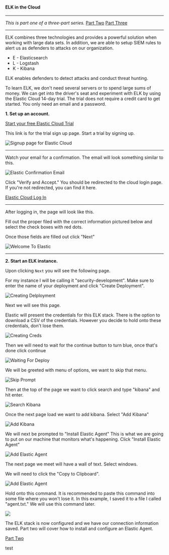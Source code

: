 #### ELK in the Cloud
---

*This is part one of a three-part series.*
	[Part Two](./elastic_agent.md "Elastic Agents")
	[Part Three](./sysmon_logs.md "Configuring Sysmon")

---

ELK combines three technologies and provides a powerful solution when working with large data sets.  In addition, we are able to setup SIEM rules to alert us as defenders to attacks on our organization.

* E - Elasticsearch
* L - Logstash
* K - Kibana

ELK enables defenders to detect attacks and conduct threat hunting.

To learn ELK, we don't need several servers or to spend large sums of money.  We can get into the driver's seat and experiment with ELK by using the Elastic Cloud 14-day trial.  The trial does not require a credit card to get started. You only need an email and a password.

**1. Set up an account.**

[Start your free Elastic Cloud Trial](https://cloud.elastic.co/registration?fromURI=%2Fhome "https://cloud.elastic.co/registration?fromURI=%2Fhome")


This link is for the trial sign up page. Start a trial by signing up.


![Signup page for Elastic Cloud](./images/cloud_signup.png)

---

Watch your email for a confirmation. The email will look something similar to this.


![Elastic Confirmation Email](./images/elastic_email.png)


Click "Verify and Accept."  You should be redirected to the cloud login page.  If you're not redirected, you can find it here.


[Elastic Cloud Log In](https://cloud.elastic.co/login "https://cloud.elastic.co/login")

---

After logging in, the page will look like this.

Fill out the proper filed with the correct information pictured below and select the check boxes with red dots.

Once those fields are filled out click "Next"

![Welcome To Elastic](./images/elastic_welcome.png)

---

**2. Start an ELK instance.**

Upon clicking `Next` you will see the following page.

 For my instance I will be calling it "security-development". Make sure to enter the name of your deployment and click "Create Deployment".

![Creating Delployment](./images/deployment2.PNG)

Next we will see this page.

Elastic will present the credentials for this ELK stack. There is the option to download a CSV of the credentials. However you decide to hold onto these credentials, don't lose them.

![Creating Creds](./images/creds3.PNG)

Then we will need to wait for the continue button to turn blue, once that's done click continue

![Waiting For Deploy](./images/waiting_for_deploy4.PNG)

We will be greeted with menu of options, we want to skip that menu.

![Skip Prompt](./images/skip_prompt5.PNG)

Then at the top of the page we want to click search and type "kibana" and hit enter.

![Search Kibana](./images/kibana_search6.PNG)

Once the next page load we want to add kibana. Select "Add Kibana"

![Add Kibana](./images/add_kibana7.PNG)

We will next be prompted to "Install Elastic Agent" This is what we are going to put on our machine that monitors what's happening. Click "Install Elastic Agent"

![Add Elastic Agent](./images/kibana_loading8.PNG)

The next page we meet will have a wall of text. Select windows.

We will need to click the "Copy to Clipboard".

![Add Elastic Agent](./images/windows_kibana.PNG)

Hold onto this command.  It is recommended to paste this command into some file where you won't lose it. In this example, I saved it to a file I called "agent.txt."  We will use this command later.

![](./images/agent_txt.png)


The ELK stack is now configured and we have our connection information saved.
Part two will cover how to install and configure an Elastic Agent.

[Part Two](./elastic_agent.md "Elastic Agents")


test